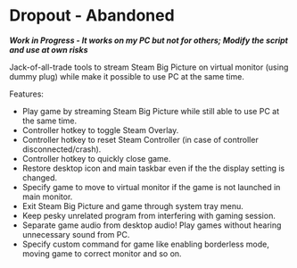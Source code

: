 # Dropout - Abandoned

***Work in Progress - It works on my PC but not for others; Modify the script and use at own risks***

Jack-of-all-trade tools to stream Steam Big Picture on virtual monitor (using dummy plug) while make it possible to use PC at the same time.

Features:
- Play game by streaming Steam Big Picture while still able to use PC at the same time.
- Controller hotkey to toggle Steam Overlay.
- Controller hotkey to reset Steam Controller (in case of controller disconnected/crash).
- Controller hotkey to quickly close game.
- Restore desktop icon and main taskbar even if the the display setting is changed.
- Specify game to move to virtual monitor if the game is not launched in main monitor.
- Exit Steam Big Picture and game through system tray menu.
- Keep pesky unrelated program from interfering with gaming session.
- Separate game audio from desktop audio! Play games without hearing unnecessary sound from PC.
- Specify custom command for game like enabling borderless mode, moving game to correct monitor and so on.
